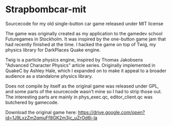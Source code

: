 # Strapbombcar-mit
Sourcecode for my old single-button car game released under MIT license

The game was originally created as my application to the gamedev school Futuregames in Stockholm. It was inspired by the one-button game jam that had recently finished at the time. I hacked the game on top of Twig, my physics library for DarkPlaces Quake engine.

Twig is a particle physics engine, inspired by Thomas Jakobsens "Advanced Character Physics" article series. Originally implemented in QuakeC by Ashley Hale, which I expanded on to make it appeal to a broader audience as a standalone physics library.

Does not compile by itself as the original game was released under GPL, and some parts of the sourcecode wasn't mine so I had to strip those out. The interesting parts are mainly in phys_exec.qc, editor_client.qc was butchered by gamecode.

Download the original game here: https://drive.google.com/open?id=1J9LxzZm2qmuFf8GK2m3jc_uZrOd6i-la
